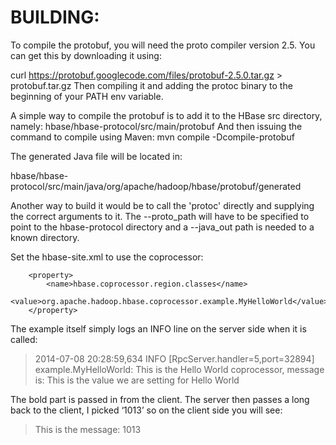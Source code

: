 # BUILDING:

To compile the protobuf, you will need the proto compiler version 2.5.  You can get this by downloading it using:

curl https://protobuf.googlecode.com/files/protobuf-2.5.0.tar.gz > protobuf.tar.gz
Then compiling it and adding the protoc binary to the beginning of your PATH env variable.

A simple way to compile the protobuf is to add it to the HBase src directory, namely:
hbase/hbase-protocol/src/main/protobuf
And then issuing the command to compile using Maven:
mvn compile -Dcompile-protobuf

The generated Java file will be located in:

hbase/hbase-protocol/src/main/java/org/apache/hadoop/hbase/protobuf/generated

Another way to build it would be to call the 'protoc' directly and supplying the correct arguments to it.
The --proto_path will have to be specified to point to the hbase-protocol directory and a --java_out path
is needed to a known directory.

Set the hbase-site.xml to use the coprocessor:
```
    <property>
        <name>hbase.coprocessor.region.classes</name>
        <value>org.apache.hadoop.hbase.coprocessor.example.MyHelloWorld</value>
    </property>
```

The example itself simply logs an INFO line on the server side when it is called:
> 2014-07-08 20:28:59,634 INFO  [RpcServer.handler=5,port=32894] example.MyHelloWorld: This is the Hello World coprocessor, message is: This is the value we are setting for Hello World

The bold part is passed in from the client.  The server then passes a long back to the client, I picked ‘1013’ so on the client side you will see:
> This is the message: 1013
